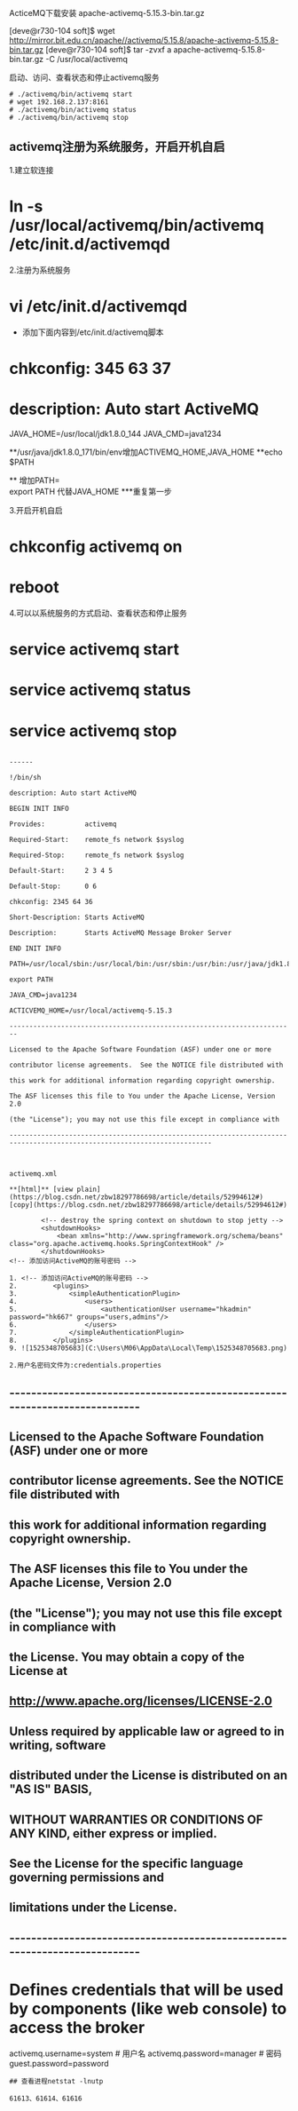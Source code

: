 ActiceMQ下载安装
apache-activemq-5.15.3-bin.tar.gz

[deve@r730-104 soft]$ wget http://mirror.bit.edu.cn/apache//activemq/5.15.8/apache-activemq-5.15.8-bin.tar.gz
[deve@r730-104 soft]$ tar -zvxf a apache-activemq-5.15.8-bin.tar.gz -C /usr/local/activemq


启动、访问、查看状态和停止activemq服务

```
# ./activemq/bin/activemq start
# wget 192.168.2.137:8161
# ./activemq/bin/activemq status
# ./activemq/bin/activemq stop
```

activemq注册为系统服务，开启开机自启
------
1.建立软连接
# ln -s /usr/local/activemq/bin/activemq /etc/init.d/activemqd

2.注册为系统服务
# vi /etc/init.d/activemqd
- 添加下面内容到/etc/init.d/activemq脚本
# chkconfig: 345 63 37
# description: Auto start ActiveMQ
JAVA_HOME=/usr/local/jdk1.8.0_144
JAVA_CMD=java1234

**/usr/java/jdk1.8.0_171/bin/env增加ACTIVEMQ_HOME,JAVA_HOME 
**echo $PATH

** 增加PATH=    
​	export PATH 代替JAVA_HOME
***重复第一步

3.开启开机自启
# chkconfig activemq on
# reboot

4.可以以系统服务的方式启动、查看状态和停止服务

# service activemq start
# service activemq status
# service activemq stop
```

------

!/bin/sh

description: Auto start ActiveMQ

BEGIN INIT INFO

Provides:          activemq

Required-Start:    remote_fs network $syslog

Required-Stop:     remote_fs network $syslog

Default-Start:     2 3 4 5

Default-Stop:      0 6

chkconfig: 2345 64 36

Short-Description: Starts ActiveMQ

Description:       Starts ActiveMQ Message Broker Server

END INIT INFO

PATH=/usr/local/sbin:/usr/local/bin:/usr/sbin:/usr/bin:/usr/java/jdk1.8.0_171/bin:/usr/java/jdk1.8.0_171/jre/bin:/root/bin

export PATH

JAVA_CMD=java1234

ACTICVEMQ_HOME=/usr/local/activemq-5.15.3

------------------------------------------------------------------------

Licensed to the Apache Software Foundation (ASF) under one or more

contributor license agreements.  See the NOTICE file distributed with

this work for additional information regarding copyright ownership.

The ASF licenses this file to You under the Apache License, Version 2.0

(the "License"); you may not use this file except in compliance with

-------------------------------------------------------------------------------------------------------------------------



activemq.xml 

**[html]** [view plain](https://blog.csdn.net/zbw18297786698/article/details/52994612#) [copy](https://blog.csdn.net/zbw18297786698/article/details/52994612#)

        <!-- destroy the spring context on shutdown to stop jetty -->
        <shutdownHooks>
            <bean xmlns="http://www.springframework.org/schema/beans" class="org.apache.activemq.hooks.SpringContextHook" />
        </shutdownHooks>
<!-- 添加访问ActiveMQ的账号密码 -->  

1. <!-- 添加访问ActiveMQ的账号密码 -->  
2. ​        <plugins>  
3. ​            <simpleAuthenticationPlugin>  
4. ​                <users>  
5. ​                    <authenticationUser username="hkadmin" password="hk667" groups="users,admins"/>  
6. ​                </users>  
7. ​            </simpleAuthenticationPlugin>  
8. ​        </plugins>  
9. ![1525348705683](C:\Users\M06\AppData\Local\Temp\1525348705683.png)

2.用户名密码文件为:credentials.properties 

```
## --------------------------------------------------------------------------- 
## Licensed to the Apache Software Foundation (ASF) under one or more 
## contributor license agreements. See the NOTICE file distributed with 
## this work for additional information regarding copyright ownership. 
## The ASF licenses this file to You under the Apache License, Version 2.0 
## (the "License"); you may not use this file except in compliance with 
## the License. You may obtain a copy of the License at 
## 
## http://www.apache.org/licenses/LICENSE-2.0 
## 
## Unless required by applicable law or agreed to in writing, software 
## distributed under the License is distributed on an "AS IS" BASIS, 
## WITHOUT WARRANTIES OR CONDITIONS OF ANY KIND, either express or implied. 
## See the License for the specific language governing permissions and 
## limitations under the License. 
## --------------------------------------------------------------------------- 

# Defines credentials that will be used by components (like web console) to access the broker 

activemq.username=system    # 用户名
activemq.password=manager   # 密码
guest.password=password
```
## 查看进程netstat -lnutp

61613、61614、61616
